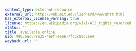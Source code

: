 ```yaml
---
content_type: external-resource
external_url: http://web.mit.edu/lienhard/www/ahtt.html
has_external_license_warning: true
license: https://en.wikipedia.org/wiki/All_rights_reserved
status: ''
title: available online
uid: 9d036ec5-9a35-469f-ae66-7fc5c89d3ee4
wayback_url: ''
---
```

